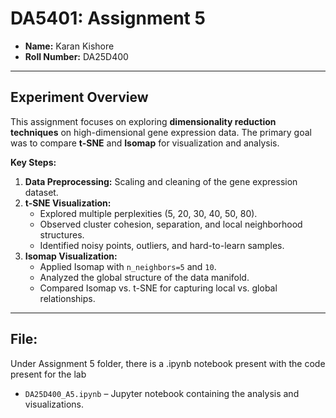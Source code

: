 # DA5401: Assignment 5
- **Name:** Karan Kishore 
- **Roll Number:** DA25D400

---

## Experiment Overview
This assignment focuses on exploring **dimensionality reduction techniques** on high-dimensional gene expression data. The primary goal was to compare **t-SNE** and **Isomap** for visualization and analysis.

**Key Steps:**
1. **Data Preprocessing:** Scaling and cleaning of the gene expression dataset.
2. **t-SNE Visualization:**  
   - Explored multiple perplexities (5, 20, 30, 40, 50, 80).  
   - Observed cluster cohesion, separation, and local neighborhood structures.  
   - Identified noisy points, outliers, and hard-to-learn samples.
3. **Isomap Visualization:**  
   - Applied Isomap with `n_neighbors=5` and `10`.  
   - Analyzed the global structure of the data manifold.  
   - Compared Isomap vs. t-SNE for capturing local vs. global relationships.

---

## File:

Under Assignment 5 folder, there is a .ipynb notebook present with the code present for the lab
- `DA25D400_A5.ipynb` – Jupyter notebook containing the analysis and visualizations. 
